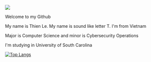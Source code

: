 ![](https://komarev.com/ghpvc/?username=thienle210303&abbreviated=true)

Welcome to my Github 

My name is Thien Le. My name is sound like letter T. I'm from Vietnam

Major is Computer Science  and minor is Cybersecurity Operations

I'm studying in University of South Carolina


[![Top Langs](https://github-readme-stats.vercel.app/api/top-langs/?username=thienle210303&layout=pie)](https://github.com/anuraghazra/github-readme-stats)
